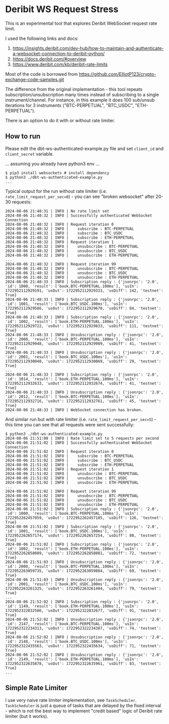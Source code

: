 # Deribit WS Request Stress
This is an experimental tool that explores Deribit WebSocket request rate limit.

I used the following links and docs:
1. https://insights.deribit.com/dev-hub/how-to-maintain-and-authenticate-a-websocket-connection-to-deribit-python/
2. https://docs.deribit.com/#overview
3. https://www.deribit.com/kb/deribit-rate-limits

Most of the code is borrowed from https://github.com/ElliotP123/crypto-exchange-code-samples.git

The difference from the original implementation - this tool repeats subscription/unsubscription many times instead of subscribing to a single instrument/channel. For instance, in this example it does 100 sub/unsub iterations for 3 instruments ("BTC-PERPETUAL", "BTC_USDC", "ETH-PERPETUAL").

There is an option to do it with or without rate limiter.

## How to run
Please edit the dbt-ws-authenticated-example.py file and set `client_id` and `client_secret` variable.

... assuming you already have python3 env ...
```
$ pip3 install websockets # install dependency
$ python3 ./dbt-ws-authenticated-example.py
...
```

Typical output for the run without rate limiter (i.e. `rate_limit_request_per_sec=0`) - you can see "broken websocket" after 20-30 requests:
```
2024-08-06 21:48:31 | INFO | No rate limit set
2024-08-06 21:48:32 | INFO | Successfully authenticated WebSocket Connection
2024-08-06 21:48:32 | INFO | Request iteration 0
2024-08-06 21:48:32 | INFO | 	subscribe : BTC-PERPETUAL
2024-08-06 21:48:32 | INFO | 	subscribe : BTC_USDC
2024-08-06 21:48:32 | INFO | 	subscribe : ETH-PERPETUAL
2024-08-06 21:48:32 | INFO | Request iteration 1
2024-08-06 21:48:32 | INFO | 	unsubscribe : BTC-PERPETUAL
2024-08-06 21:48:32 | INFO | 	unsubscribe : BTC_USDC
2024-08-06 21:48:32 | INFO | 	unsubscribe : ETH-PERPETUAL
...
2024-08-06 21:48:32 | INFO | Request iteration 99
2024-08-06 21:48:32 | INFO | 	unsubscribe : BTC-PERPETUAL
2024-08-06 21:48:32 | INFO | 	unsubscribe : BTC_USDC
2024-08-06 21:48:32 | INFO | 	unsubscribe : ETH-PERPETUAL
2024-08-06 21:48:33 | INFO | Subscription reply : {'jsonrpc': '2.0', 'id': 1000, 'result': ['book.BTC-PERPETUAL.100ms'], 'usIn': 1722952112929191, 'usOut': 1722952112929333, 'usDiff': 142, 'testnet': True}
2024-08-06 21:48:33 | INFO | Subscription reply : {'jsonrpc': '2.0', 'id': 1001, 'result': ['book.BTC_USDC.100ms'], 'usIn': 1722952112929586, 'usOut': 1722952112929670, 'usDiff': 84, 'testnet': True}
2024-08-06 21:48:33 | INFO | Subscription reply : {'jsonrpc': '2.0', 'id': 1002, 'result': ['book.ETH-PERPETUAL.100ms'], 'usIn': 1722952112929722, 'usOut': 1722952112929833, 'usDiff': 111, 'testnet': True}
2024-08-06 21:48:33 | INFO | Unsubscription reply : {'jsonrpc': '2.0', 'id': 2000, 'result': ['book.BTC-PERPETUAL.100ms'], 'usIn': 1722952112929948, 'usOut': 1722952112929989, 'usDiff': 41, 'testnet': True}
2024-08-06 21:48:33 | INFO | Unsubscription reply : {'jsonrpc': '2.0', 'id': 2001, 'result': ['book.BTC_USDC.100ms'], 'usIn': 1722952112930040, 'usOut': 1722952112930069, 'usDiff': 29, 'testnet': True}
...
2024-08-06 21:48:33 | INFO | Subscription reply : {'jsonrpc': '2.0', 'id': 1014, 'result': ['book.ETH-PERPETUAL.100ms'], 'usIn': 1722952112932633, 'usOut': 1722952112932674, 'usDiff': 41, 'testnet': True}
2024-08-06 21:48:33 | INFO | Unsubscription reply : {'jsonrpc': '2.0', 'id': 2012, 'result': ['book.BTC-PERPETUAL.100ms'], 'usIn': 1722952112932716, 'usOut': 1722952112932761, 'usDiff': 45, 'testnet': True}
2024-08-06 21:48:33 | INFO | WebSocket connection has broken.
```

And similar run but with rate limiter (i.e. `rate_limit_request_per_sec=5`) - this time you can see that all requests were sent successfully:
```
$ python3 ./dbt-ws-authenticated-example.py 
2024-08-06 21:51:00 | INFO | Rate limit set to 5 requests per second
2024-08-06 21:51:02 | INFO | Successfully authenticated WebSocket Connection
2024-08-06 21:51:02 | INFO | Request iteration 0
2024-08-06 21:51:02 | INFO | 	subscribe : BTC-PERPETUAL
2024-08-06 21:51:02 | INFO | 	subscribe : BTC_USDC
2024-08-06 21:51:02 | INFO | 	subscribe : ETH-PERPETUAL
2024-08-06 21:51:02 | INFO | Request iteration 1
2024-08-06 21:51:02 | INFO | 	unsubscribe : BTC-PERPETUAL
2024-08-06 21:51:02 | INFO | 	unsubscribe : BTC_USDC
2024-08-06 21:51:02 | INFO | 	unsubscribe : ETH-PERPETUAL
...
2024-08-06 21:51:02 | INFO | Request iteration 99
2024-08-06 21:51:02 | INFO | 	unsubscribe : BTC-PERPETUAL
2024-08-06 21:51:02 | INFO | 	unsubscribe : BTC_USDC
2024-08-06 21:51:02 | INFO | 	unsubscribe : ETH-PERPETUAL
2024-08-06 21:51:02 | INFO | Subscription reply : {'jsonrpc': '2.0', 'id': 1000, 'result': ['book.BTC-PERPETUAL.100ms'], 'usIn': 1722952262457059, 'usOut': 1722952262457185, 'usDiff': 126, 'testnet': True}
2024-08-06 21:51:02 | INFO | Subscription reply : {'jsonrpc': '2.0', 'id': 1001, 'result': ['book.BTC_USDC.100ms'], 'usIn': 1722952262657174, 'usOut': 1722952262657254, 'usDiff': 80, 'testnet': True}
2024-08-06 21:51:02 | INFO | Subscription reply : {'jsonrpc': '2.0', 'id': 1002, 'result': ['book.ETH-PERPETUAL.100ms'], 'usIn': 1722952262858009, 'usOut': 1722952262858081, 'usDiff': 72, 'testnet': True}
2024-08-06 21:51:03 | INFO | Unsubscription reply : {'jsonrpc': '2.0', 'id': 2000, 'result': ['book.BTC-PERPETUAL.100ms'], 'usIn': 1722952263059735, 'usOut': 1722952263059804, 'usDiff': 69, 'testnet': True}
2024-08-06 21:51:03 | INFO | Unsubscription reply : {'jsonrpc': '2.0', 'id': 2001, 'result': ['book.BTC_USDC.100ms'], 'usIn': 1722952263261325, 'usOut': 1722952263261404, 'usDiff': 79, 'testnet': True}
...
2024-08-06 21:52:02 | INFO | Subscription reply : {'jsonrpc': '2.0', 'id': 1149, 'result': ['book.ETH-PERPETUAL.100ms'], 'usIn': 1722952322032586, 'usOut': 1722952322032677, 'usDiff': 91, 'testnet': True}
2024-08-06 21:52:02 | INFO | Unsubscription reply : {'jsonrpc': '2.0', 'id': 2147, 'result': ['book.BTC-PERPETUAL.100ms'], 'usIn': 1722952322234313, 'usOut': 1722952322234387, 'usDiff': 74, 'testnet': True}
2024-08-06 21:52:02 | INFO | Unsubscription reply : {'jsonrpc': '2.0', 'id': 2148, 'result': ['book.BTC_USDC.100ms'], 'usIn': 1722952322435563, 'usOut': 1722952322435634, 'usDiff': 71, 'testnet': True}
2024-08-06 21:52:02 | INFO | Unsubscription reply : {'jsonrpc': '2.0', 'id': 2149, 'result': ['book.ETH-PERPETUAL.100ms'], 'usIn': 1722952322635878, 'usOut': 1722952322635961, 'usDiff': 83, 'testnet': True}
...
```

## Simple Rate Limiter
I use very naive rate limiter implementation, see `TaskScheduler`. `TaskScheduler` is just a queue of tasks that are delayed by the fixed interval - which is not the best way to implement "credit based" logic of Deribit rate limiter (but it works).

